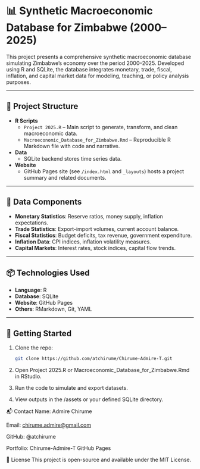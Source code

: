 # 📊 Synthetic Macroeconomic Database for Zimbabwe (2000–2025)

This project presents a comprehensive synthetic macroeconomic database simulating Zimbabwe’s economy over the period 2000–2025. Developed using R and SQLite, the database integrates monetary, trade, fiscal, inflation, and capital market data for modeling, teaching, or policy analysis purposes.

---

## 📁 Project Structure

- **R Scripts**
  - `Project 2025.R` – Main script to generate, transform, and clean macroeconomic data.
  - `Macroeconomic_Database_for_Zimbabwe.Rmd` – Reproducible R Markdown file with code and narrative.
- **Data**
  - SQLite backend stores time series data.
- **Website**
  - GitHub Pages site (see `/index.html` and `_layouts`) hosts a project summary and related documents.

---

## 🧮 Data Components

- **Monetary Statistics**: Reserve ratios, money supply, inflation expectations.
- **Trade Statistics**: Export-import volumes, current account balance.
- **Fiscal Statistics**: Budget deficits, tax revenue, government expenditure.
- **Inflation Data**: CPI indices, inflation volatility measures.
- **Capital Markets**: Interest rates, stock indices, capital flow trends.

---

## 📦 Technologies Used

- **Language**: R
- **Database**: SQLite
- **Website**: GitHub Pages
- **Others**: RMarkdown, Git, YAML

---

## 🚀 Getting Started

1. Clone the repo:
   ```bash
   git clone https://github.com/atchirume/Chirume-Admire-T.git
2. Open Project 2025.R or Macroeconomic_Database_for_Zimbabwe.Rmd in RStudio.

3. Run the code to simulate and export datasets.

4. View outputs in the /assets or your defined SQLite directory.

📬 Contact
Name: Admire Chirume

Email: chirume.admire@gmail.com

GitHub: @atchirume

Portfolio: Chirume-Admire-T GitHub Pages


📄 License
This project is open-source and available under the MIT License.
